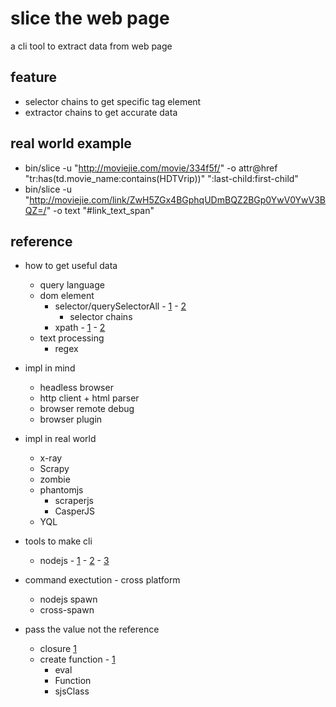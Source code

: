 # slice the web page

a cli tool to extract data from web page

## feature
- selector chains to get specific tag element
- extractor chains to get accurate data

## real world example
- bin/slice -u "http://moviejie.com/movie/334f5f/" -o attr@href "tr:has(td.movie_name:contains(HDTVrip))" ":last-child:first-child"
- bin/slice -u "http://moviejie.com/link/ZwH5ZGx4BGphqUDmBQZ2BGp0YwV0YwV3BQZ=/" -o text "#link_text_span"
## reference
- how to get useful data
  - query language
  - dom element
    - selector/querySelectorAll - [1](https://stackoverflow.com/questions/190253/jquery-selector-regular-expressions) - [2](https://stackoverflow.com/questions/9309763/jquery-selector-contains-use-regular-expressions)
      - selector chains
    - xpath - [1](https://stackoverflow.com/questions/10596417/is-there-a-way-to-get-element-by-xpath-using-javascript-in-selenium-webdriver) - [2](https://stackoverflow.com/questions/2994198/xpath-to-return-only-elements-containing-the-text-and-not-its-parents)
  - text processing
    - regex

- impl in mind
  - headless browser
  - http client + html parser
  - browser remote debug
  - browser plugin

- impl in real world
  - x-ray
  - Scrapy
  - zombie
  - phantomjs
    - scraperjs
    - CasperJS
  - YQL

- tools to make cli
  - nodejs - [1](http://node-modules.com/search?q=command+line) - [2](https://github.com/search?l=JavaScript&o=desc&q=command&s=stars&type=Repositories&utf8=%E2%9C%93) - [3](http://nipstr.com/#command)

- command exectution - cross platform
  - nodejs spawn
  - cross-spawn

- pass the value not the reference
  - closure [1](https://stackoverflow.com/questions/2568966/how-do-i-pass-the-value-not-the-reference-of-a-js-variable-to-a-function)
  - create function - [1](https://stackoverflow.com/questions/7650071/is-there-a-way-to-create-a-function-from-a-string-with-javascript)
    - eval
    - Function
    -  sjsClass
